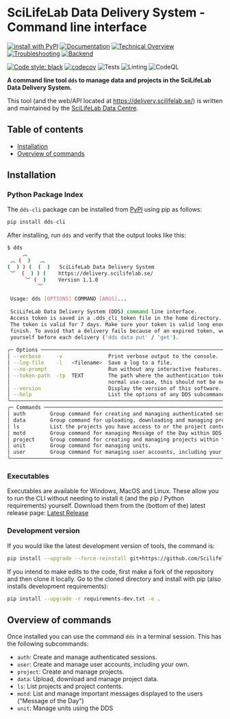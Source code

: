 # SciLifeLab Data Delivery System - Command line interface

[![install with PyPI](https://img.shields.io/badge/install%20with-PyPI-blue.svg?logo=pypi)](https://pypi.org/project/dds-cli/)
[![Documentation](https://img.shields.io/badge/-Documentation-222222?logo=github-pages)](https://scilifelabdatacentre.github.io/dds_cli/)
[![Technical Overview](https://img.shields.io/badge/-Technical%20Overview-informational?logo=github)](https://github.com/ScilifelabDataCentre/dds_web/blob/master/doc/Technical-Overview.pdf)
[![Troubleshooting](https://img.shields.io/badge/-Troubleshooting%20Guide-red?logo=github)](https://github.com/ScilifelabDataCentre/dds_web/blob/master/doc/Troubleshooting.pdf)
[![Backend](https://img.shields.io/badge/-Web\/API-yellow?logo=github)](https://github.com/ScilifelabDataCentre/dds_web/blob/master/doc/Troubleshooting.pdf)

[![Code style: black](https://img.shields.io/badge/code%20style-black-000000.svg)](https://github.com/psf/black)
[![codecov](https://codecov.io/gh/ScilifelabDataCentre/dds_cli/branch/dev/graph/badge.svg?token=zsrDpNqs6v)](https://codecov.io/gh/ScilifelabDataCentre/dds_cli)
![Tests](https://github.com/ScilifelabDataCentre/dds_cli/actions/workflows/python-app.yml/badge.svg)
![Linting](https://github.com/ScilifelabDataCentre/dds_cli/actions/workflows/python-black.yml/badge.svg)
![CodeQL](https://github.com/ScilifelabDataCentre/dds_cli/actions/workflows/codeql-analysis.yml/badge.svg)


**A command line tool `dds` to manage data and projects in the SciLifeLab Data Delivery System.**

This tool (and the web/API located at https://delivery.scilifelab.se/) is written and maintained by the [SciLifeLab Data Centre](https://www.scilifelab.se/data).

## Table of contents

- [Installation](#installation)
- [Overview of commands](#overview-of-commands)

## Installation

### Python Package Index

The `dds-cli` package can be installed from [PyPI](https://pypi.python.org/pypi/dds_cli/) using pip as follows:

```bash
pip install dds-cli
```

After installing, run `dds` and verify that the output looks like this:

```bash
$ dds
     ︵ 
 ︵ (  )   ︵ 
(  ) ) (  (  )   SciLifeLab Data Delivery System 
 ︶  (  ) ) (    https://delivery.scilifelab.se/ 
      ︶ (  )    Version 1.1.0 
          ︶
          
 Usage: dds [OPTIONS] COMMAND [ARGS]...                                                             
                                                                                                    
 SciLifeLab Data Delivery System (DDS) command line interface.                                      
 Access token is saved in a .dds_cli_token file in the home directory.                              
 The token is valid for 7 days. Make sure your token is valid long enough for the delivery to       
 finish. To avoid that a delivery fails because of an expired token, we recommend reauthenticating  
 yourself before each delivery ('dds data put' / 'get').                                            
                                                                                                    
╭─ Options ────────────────────────────────────────────────────────────────────────────────────────╮
│ --verbose     -v               Print verbose output to the console.                              │
│ --log-file    -l   <filename>  Save a log to a file.                                             │
│ --no-prompt                    Run without any interactive features.                             │
│ --token-path  -tp  TEXT        The path where the authentication token will be stored. For a     │
│                                normal use-case, this should not be needed.                       │
│ --version                      Display the version of this software.                             │
│ --help                         List the options of any DDS subcommand and its default settings.  │
╰──────────────────────────────────────────────────────────────────────────────────────────────────╯
╭─ Commands ───────────────────────────────────────────────────────────────────────────────────────╮
│ auth        Group command for creating and managing authenticated sessions.                      │
│ data        Group command for uploading, downloading and managing project data.                  │
│ ls          List the projects you have access to or the project contents.                        │
│ motd        Group command for managing Message of the Day within DDS.                            │
│ project     Group command for creating and managing projects within the DDS.                     │
│ unit        Group command for managing units.                                                    │
│ user        Group command for managing user accounts, including your own.                        │
╰──────────────────────────────────────────────────────────────────────────────────────────────────╯
```

### Executables

Executables are available for Windows, MacOS and Linux. These allow you to run the CLI without needing to install it (and the pip / Python requirements) yourself. Download them from the (bottom of the) latest release page: [Latest Release](https://github.com/ScilifelabDataCentre/dds_cli/releases/latest/)

### Development version

If you would like the latest development version of tools, the command is:

```bash
pip install --upgrade --force-reinstall git+https://github.com/ScilifelabDataCentre/dds_cli.git@dev
```

If you intend to make edits to the code, first make a fork of the repository and then clone it locally.
Go to the cloned directory and install with pip (also installs development requirements):

```bash
pip install --upgrade -r requirements-dev.txt -e .
```

## Overview of commands

Once installed you can use the command `dds` in a terminal session. This has the following subcommands:

- `auth`: Create and manage authenticated sessions.
- `user`: Create and manage user accounts, including your own.
- `project`: Create and manage projects.
- `data`: Upload, download and manage project data.
- `ls`: List projects and project contents.
- `motd`: List and manage important messages displayed to the users ("Message of the Day")
- `unit`: Manage units using the DDS
